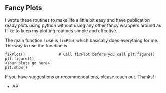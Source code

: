 ## Fancy Plots

I wrote these routines to make life a little bit easy and have publication ready plots using python without using any other fancy wrappers around as I like to keep my plotting routines simple and effective.

The main function I use is `fixPlot` which basically does everything for me. The way to use the function is 

```
fixPlot()               # Call fixPlot before you call plt.figure()
plt.figure(1) 
<Your plots go here>
plt.show()
```

If you have suggestions or recommendations, please reach out. Thanks!

- AP